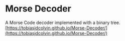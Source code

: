 # Morse Decoder
A Morse Code decoder implemented with a binary tree.
[https://tobiasjdcolvin.github.io/Morse-Decoder/](https://tobiasjdcolvin.github.io/Morse-Decoder/)
